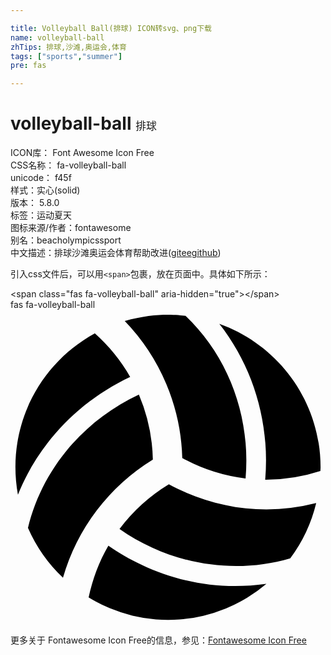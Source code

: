 ```yaml
---

title: Volleyball Ball(排球) ICON转svg、png下载
name: volleyball-ball
zhTips: 排球,沙滩,奥运会,体育
tags: ["sports","summer"]
pre: fas

---
```


# volleyball-ball  <small style="font-size: 60%;font-weight: 100">排球</small>


<div class="detail-page">
<p>
<span>
ICON库：
<span class="badge-secondary badge">Font Awesome Icon Free</span> 
</span>
<br/>
<span>
CSS名称：
<span class="badge-secondary badge">fa-volleyball-ball</span> 
</span>
<br/>
<span>
unicode：
<span class="badge-secondary badge">f45f</span> 
<copy-btn content='f45f' btn-title=""></copy-btn>
<copy-btn :content='String.fromCodePoint(parseInt("f45f", 16))' btn-title="复制U"></copy-btn>
</span><br/><span>样式：<span class="badge-light badge">实心(solid)</span></span>
<br/>
<span>
版本：
<span class="badge-secondary badge">5.8.0</span> 
</span><br/><span>标签：<span class="badge-light badge"><router-link to="/tags/sports.html">运动</router-link></span><span class="badge-light badge"><router-link to="/tags/summer.html">夏天</router-link></span></span>
<br/>
<span>图标来源/作者：<span class="badge-light badge">fontawesome</span></span> 
<br/>
<span>别名：<span class="badge-light badge">beach</span><span class="badge-light badge">olympics</span><span class="badge-light badge">sport</span></span><br/><span class="zh-detail">中文描述：<span class="badge-primary badge">排球</span><span class="badge-primary badge">沙滩</span><span class="badge-primary badge">奥运会</span><span class="badge-primary badge">体育</span><span class="help-link"><span>帮助改进</span>(<a href="https://gitee.com/liuwave/icon-helper/edit/master/json/fontawesome/solid/volleyball-ball.json" target="_blank" rel="noopener noreferrer">gitee</a><a href="https://github.com/liuwave/icon-helper/edit/master/json/fontawesome/solid/volleyball-ball.json" target="_blank" rel="noopener noreferrer">github</a></span>)</span><br/>
</p>
</div>
<div class="alert alert-dark">
  <i class="fas fa-volleyball-ball fa-xs"></i>
  <i class="fas fa-volleyball-ball fa-sm"></i>
  <i class="fas fa-volleyball-ball fa-lg"></i>
  <i class="fas fa-volleyball-ball fa-2x"></i>
  <i class="fas fa-volleyball-ball fa-3x"></i>
  <i class="fas fa-volleyball-ball fa-5x"></i>
  <i class="fas fa-volleyball-ball fa-7x"></i>
</div>
<div>
  <p>引入css文件后，可以用<code>&lt;span&gt;</code>包裹，放在页面中。具体如下所示：    
  </p>
  <div class="alert alert-primary" style="font-size: 14px">
    &lt;span class="fas fa-volleyball-ball" aria-hidden="true"&gt;&lt;/span&gt;
    <copy-btn content='<span class="fas fa-volleyball-ball" aria-hidden="true"></span>'></copy-btn>
  </div>
  <div class="alert alert-secondary">
    <i class="fas fa-volleyball-ball"
    style="font-size: 24px"
    aria-hidden="true"></i> fas fa-volleyball-ball
    <copy-btn content="fas fa-volleyball-ball" btn-title="复制图标名称"></copy-btn>
  </div>
</div>
<div id="svg" class="svg-wrap">
<svg xmlns="http://www.w3.org/2000/svg" viewBox="0 0 512 512"><path d="M231.39 243.48a285.56 285.56 0 0 0-22.7-105.7c-90.8 42.4-157.5 122.4-180.3 216.8a249 249 0 0 0 56.9 81.1 333.87 333.87 0 0 1 146.1-192.2zm-36.9-134.4a284.23 284.23 0 0 0-57.4-70.7c-91 49.8-144.8 152.9-125 262.2 33.4-83.1 98.4-152 182.4-191.5zm187.6 165.1c8.6-99.8-27.3-197.5-97.5-264.4-14.7-1.7-51.6-5.5-98.9 8.5A333.87 333.87 0 0 1 279.19 241a285 285 0 0 0 102.9 33.18zm-124.7 9.5a286.33 286.33 0 0 0-80.2 72.6c82 57.3 184.5 75.1 277.5 47.8a247.15 247.15 0 0 0 42.2-89.9 336.1 336.1 0 0 1-80.9 10.4c-54.6-.1-108.9-14.1-158.6-40.9zm-98.3 99.7c-15.2 26-25.7 54.4-32.1 84.2a247.07 247.07 0 0 0 289-22.1c-112.9 16.1-203.3-24.8-256.9-62.1zm180.3-360.6c55.3 70.4 82.5 161.2 74.6 253.6a286.59 286.59 0 0 0 89.7-14.2c0-2 .3-4 .3-6 0-107.8-68.7-199.1-164.6-233.4z"/></svg>
</div>
<detail full-name='fa-volleyball-ball'></detail>
    
<div><p>更多关于  Fontawesome Icon Free的信息，参见：<a target="_blank" href="https://iconhelper.cn/fontawesome.html">Fontawesome Icon Free</a>
</p></div>
